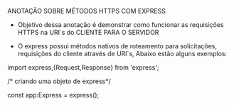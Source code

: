 ANOTAÇÃO SOBRE MÉTODOS HTTPS COM EXPRESS

- Objetivo dessa anotação é demonstrar como funcionar as requisições HTTPS na URI´s do CLIENTE PARA O SERVIDOR

- O express possui métodos nativos de roteamento para solicitações, requisições do cliente através de URI´s, Abaixo estão alguns exemplos:


import express,{Request,Response} from 'express';


/* criando uma objeto de express*/

const app:Express = express();
